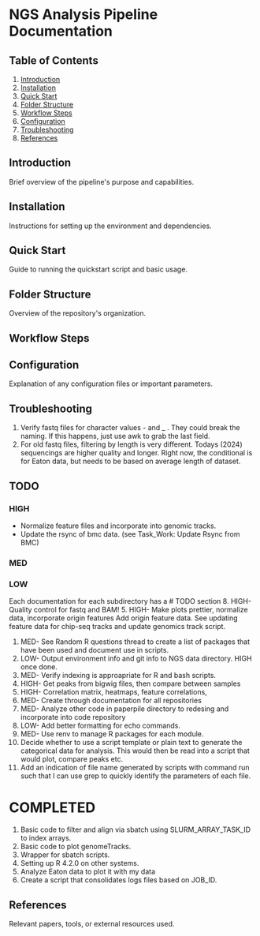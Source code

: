 # NGS Analysis Pipeline Documentation

## Table of Contents
1. [Introduction](#introduction)
2. [Installation](#installation)
3. [Quick Start](#quick-start)
4. [Folder Structure](#folder-structure)
5. [Workflow Steps](#workflow-steps)
6. [Configuration](#configuration)
7. [Troubleshooting](#troubleshooting)
8. [References](#references)

## Introduction
Brief overview of the pipeline's purpose and capabilities.

## Installation
Instructions for setting up the environment and dependencies.

## Quick Start
Guide to running the quickstart script and basic usage.

## Folder Structure
Overview of the repository's organization.

## Workflow Steps


## Configuration
Explanation of any configuration files or important parameters.

## Troubleshooting

1. Verify fastq files for character values - and _ . They could break the naming. If this happens, just use awk to grab the last field.
2. For old fastq files, filtering by length is very different. Todays (2024) sequencings  are higher quality and longer. Right now, the conditional is for Eaton data, but needs to be based on average length of dataset.

## TODO

### HIGH
- Normalize feature files and incorporate into genomic tracks. 
- Update the rsync of bmc data. (see Task_Work: Update Rsync from BMC)
### MED
### LOW
Each documentation for each subdirectory has a # TODO section 
8. HIGH- Quality control for fastq and BAM!
5. HIGH- Make plots prettier, normalize data, incorporate origin features
Add origin feature data. See updating feature data for chip-seq tracks and update genomics track script. 
1. MED- See Random R questions thread to create a list of packages that have been used and document use in scripts.
2. LOW- Output environment info and git info to NGS data directory. HIGH once done. 
4. MED- Verify indexing is approapriate for R and bash scripts. 
6. HIGH- Get peaks from bigwig files, then compare between samples
7. HIGH- Correlation matrix, heatmaps, feature correlations, 
9. MED- Create through documentation for all repositories
10. MED- Analyze other code in paperpile directory to redesing and incorporate into code repository
11. LOW- Add better formatting for echo commands. 
12. MED- Use renv to manage R packages for each module.
13. Decide whether to use a script template or plain text to generate the categorical data for analysis. This would then be read into a script that would plot, compare peaks etc. 
14. Add an indication of file name generated by scripts with command run such that I can use grep to quickly identify the parameters of each file. 
# COMPLETED
1. Basic code to filter and align via sbatch using SLURM_ARRAY_TASK_ID to index arrays.
2. Basic code to plot genomeTracks.
3. Wrapper for sbatch scripts.
4. Setting up R 4.2.0 on other systems.
5. Analyze Eaton data to plot it with my data
6. Create a script that consolidates logs files based on JOB_ID.

## References
Relevant papers, tools, or external resources used.


